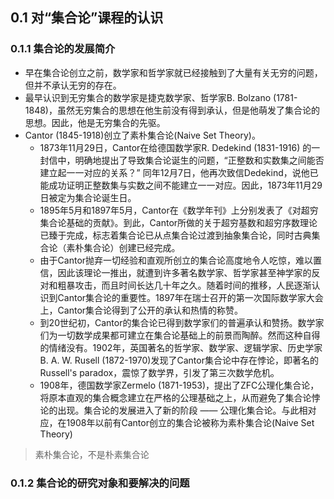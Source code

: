 ## 0.1 对“集合论”课程的认识

### 0.1.1 集合论的发展简介

- 早在集合论创立之前，数学家和哲学家就已经接触到了大量有关无穷的问题，但并不承认无穷的存在。
- 最早认识到无穷集合的数学家是捷克数学家、哲学家B. Bolzano (1781-1848)，虽然无穷集合的思想在他生前没有得到承认，但是他萌发了集合论的思想。因此，他是无穷集合的先驱。
- Cantor (1845-1918)创立了素朴集合论(Naive Set Theory)。
	- 1873年11月29日，Cantor在给德国数学家R. Dedekind (1831-1916) 的一封信中，明确地提出了导致集合论诞生的问题，“正整数和实数集之间能否建立起一一对应的关系？” 同年12月7日，他再次致信Dedekind，说他已能成功证明正整数集与实数之间不能建立一一对应。因此，1873年11月29日被定为集合论诞生日。
	- 1895年5月和1897年5月，Cantor在《数学年刊》上分别发表了《对超穷集合论基础的贡献》。到此，Cantor所做的关于超穷基数和超穷序数理论已臻于完成，标志着集合论已从点集合论过渡到抽象集合论，同时古典集合论（素朴集合论）创建已经完成。
	- 由于Cantor抛弃一切经验和直观所创立的集合论高度地令人吃惊，难以置信，因此该理论一推出，就遭到许多著名数学家、哲学家甚至神学家的反对和粗暴攻击，而且时间长达几十年之久。随着时间的推移，人民逐渐认识到Cantor集合论的重要性。1897年在瑞士召开的第一次国际数学家大会上，Cantor集合论得到了公开的承认和热情的称赞。
	- 到20世纪初，Cantor的集合论已得到数学家们的普遍承认和赞扬。数学家们为一切数学成果都可建立在集合论基础上的前景而陶醉。然而这种自得的情绪没有。1902年，英国著名的哲学家、数学家、逻辑学家、历史学家B. A. W. Rusell (1872-1970)发现了Cantor集合论中存在悖论，即著名的Russell's paradox，震惊了数学界，引发了第三次数学危机。
	- 1908年，德国数学家Zermelo (1871-1953)，提出了ZFC公理化集合论，将原本直观的集合概念建立在严格的公理基础之上，从而避免了集合论悖论的出现。集合论的发展进入了新的阶段 —— 公理化集合论。与此相对应，在1908年以前有Cantor创立的集合论被称为素朴集合论(Naive Set Theory)

>素朴集合论，不是朴素集合论

### 0.1.2 集合论的研究对象和要解决的问题

 
